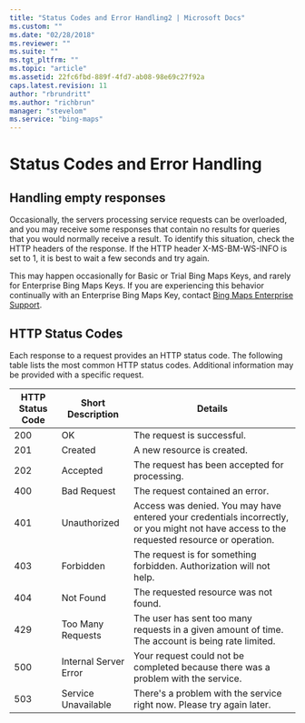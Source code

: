 ```yaml
---
title: "Status Codes and Error Handling2 | Microsoft Docs"
ms.custom: ""
ms.date: "02/28/2018"
ms.reviewer: ""
ms.suite: ""
ms.tgt_pltfrm: ""
ms.topic: "article"
ms.assetid: 22fc6fbd-889f-4fd7-ab08-98e69c27f92a
caps.latest.revision: 11
author: "rbrundritt"
ms.author: "richbrun"
manager: "stevelom"
ms.service: "bing-maps"
---
```

# Status Codes and Error Handling
## Handling empty responses  
 Occasionally, the servers processing service requests can be overloaded, and you may receive some responses that contain no results for queries that you would normally receive a result. To identify this situation, check the HTTP headers of the response. If the HTTP header X-MS-BM-WS-INFO is set to 1, it is best to wait a few seconds and try again.  
  
 This may happen occasionally for Basic or Trial Bing Maps Keys, and rarely for Enterprise Bing Maps Keys. If you are experiencing this behavior continually with an Enterprise Bing Maps Key, contact [Bing Maps Enterprise Support](https://support.microsoft.com/oas/default.aspx?prid=13766&st=1).  
  
## HTTP Status Codes  
 Each response to a request provides an HTTP status code. The following table lists the most common HTTP status codes. Additional information may be provided with a specific request.  
  
|HTTP Status Code|Short Description|Details|  
|----------------------|-----------------------|-------------|  
|200|OK|The request is successful.|  
|201|Created|A new resource is created.|  
|202|Accepted|The request has been accepted for processing.|  
|400|Bad Request|The request contained an error.|  
|401|Unauthorized|Access was denied. You may have entered your credentials incorrectly, or you might not have access to the requested resource or operation.|  
|403|Forbidden|The request is for something forbidden. Authorization will not help.|  
|404|Not Found|The requested resource was not found.|  
|429|Too Many Requests|The user has sent too many requests in a given amount of time. The account is being rate limited.|  
|500|Internal Server Error|Your request could not be completed because there was a problem with the service.|  
|503|Service Unavailable|There's a problem with the service right now. Please try again later.|